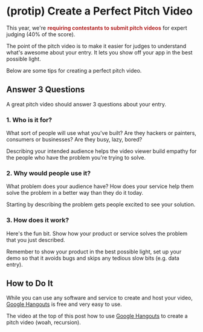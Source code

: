 # (protip) Create a Perfect Pitch Video

This year, we're <strong style="color:firebrick">requiring contestants to
submit pitch videos</strong> for expert judging (40% of the score).

The point of the pitch video is to make it easier for judges to understand
what's awesome about your entry. It lets you show off your app in the best
possible light.

Below are some tips for creating a perfect pitch video.

## Answer 3 Questions

A great pitch video should answer 3 questions about your entry.

### 1. Who is it for?

What sort of people will use what you've built? Are they hackers or painters,
consumers or businesses? Are they busy, lazy, bored?

Describing your intended audience helps the video viewer build empathy for
the people who have the problem you're trying to solve.

### 2. Why would people use it?

What problem does your audience have? How does your service help them solve
the problem in a better way than they do it today.

Starting by describing the problem gets people excited to see your solution.

### 3. How does it work?

Here's the fun bit. Show how your product or service solves the problem that
you just described.

Remember to show your product in the best possible light, set up your demo so
that it avoids bugs and skips any tedious slow bits (e.g. data entry).

## How to Do It

While you can use any software and service to create and host your video,
[Google Hangouts][] is free and very easy to use.

The video at the top of this post how to use [Google Hangouts][] to
create a pitch video (woah, recursion).

[Google Hangouts]: http://www.google.com/+/learnmore/hangouts/

